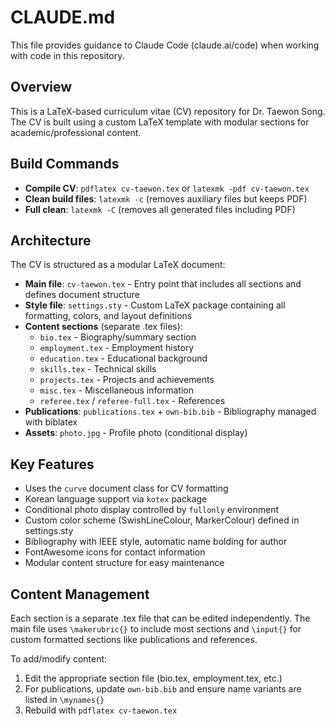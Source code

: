 # CLAUDE.md

This file provides guidance to Claude Code (claude.ai/code) when working with code in this repository.

## Overview
This is a LaTeX-based curriculum vitae (CV) repository for Dr. Taewon Song. The CV is built using a custom LaTeX template with modular sections for academic/professional content.

## Build Commands
- **Compile CV**: `pdflatex cv-taewon.tex` or `latexmk -pdf cv-taewon.tex`
- **Clean build files**: `latexmk -c` (removes auxiliary files but keeps PDF)
- **Full clean**: `latexmk -C` (removes all generated files including PDF)

## Architecture
The CV is structured as a modular LaTeX document:

- **Main file**: `cv-taewon.tex` - Entry point that includes all sections and defines document structure
- **Style file**: `settings.sty` - Custom LaTeX package containing all formatting, colors, and layout definitions
- **Content sections** (separate .tex files):
  - `bio.tex` - Biography/summary section
  - `employment.tex` - Employment history
  - `education.tex` - Educational background
  - `skills.tex` - Technical skills
  - `projects.tex` - Projects and achievements
  - `misc.tex` - Miscellaneous information
  - `referee.tex` / `referee-full.tex` - References
- **Publications**: `publications.tex` + `own-bib.bib` - Bibliography managed with biblatex
- **Assets**: `photo.jpg` - Profile photo (conditional display)

## Key Features
- Uses the `curve` document class for CV formatting
- Korean language support via `kotex` package
- Conditional photo display controlled by `fullonly` environment
- Custom color scheme (SwishLineColour, MarkerColour) defined in settings.sty
- Bibliography with IEEE style, automatic name bolding for author
- FontAwesome icons for contact information
- Modular content structure for easy maintenance

## Content Management
Each section is a separate .tex file that can be edited independently. The main file uses `\makerubric{}` to include most sections and `\input{}` for custom formatted sections like publications and references.

To add/modify content:
1. Edit the appropriate section file (bio.tex, employment.tex, etc.)
2. For publications, update `own-bib.bib` and ensure name variants are listed in `\mynames{}`
3. Rebuild with `pdflatex cv-taewon.tex`